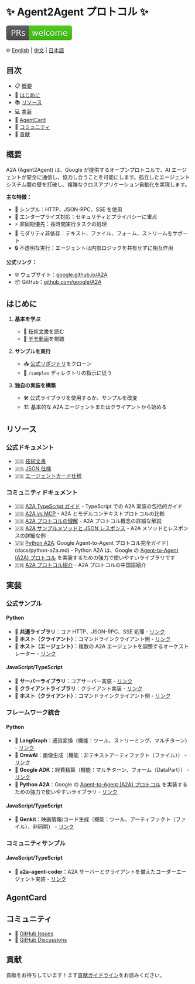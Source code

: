 # ✨ Agent2Agent プロトコル ✨

![PR Welcome](/images/prs-welcome.svg)

🌐 [English](README.md) | [中文](README.zh-CN.md) | [日本語](README.ja-JP.md)

## 目次

- 📋 [概要](#概要)
- 🚀 [はじめに](#はじめに)
- 📚 [リソース](#リソース)
- 💻 [実装](#実装)
- 🎴 [AgentCard](#agentcard)
- 👥 [コミュニティ](#コミュニティ)
- 🤝 [貢献](#貢献)

## 概要

A2A (Agent2Agent) は、Google が提供するオープンプロトコルで、AI エージェントが安全に通信し、協力し合うことを可能にします。孤立したエージェントシステム間の壁を打破し、複雑なクロスアプリケーション自動化を実現します。

**主な特徴：**
- 🎯 シンプル：HTTP、JSON-RPC、SSE を使用
- 🏢 エンタープライズ対応：セキュリティとプライバシーに重点
- ⚡ 非同期優先：長時間実行タスクの処理
- 🔄 モダリティ非依存：テキスト、ファイル、フォーム、ストリームをサポート
- 🔒 不透明な実行：エージェントは内部ロジックを共有せずに相互作用

**公式リンク：**
- 🌐 ウェブサイト：[google.github.io/A2A](https://google.github.io/A2A)
- 📦 GitHub：[github.com/google/A2A](https://github.com/google/A2A)

## はじめに

1. **基本を学ぶ**
   - 📖 [技術文書](https://google.github.io/A2A/#/documentation)を読む
   - 🎥 [デモ動画](https://storage.googleapis.com/gweb-developer-goog-blog-assets/original_videos/A2A_demo_v4.mp4)を視聴

2. **サンプルを実行**
   - 📥 [公式リポジトリ](https://github.com/google/A2A)をクローン
   - 📝 `/samples` ディレクトリの指示に従う

3. **独自の実装を構築**
   - 🛠️ 公式ライブラリを使用するか、サンプルを改変
   - 🏗️ 基本的な A2A エージェントまたはクライアントから始める

## リソース

### 公式ドキュメント
- 🇺🇸 [技術文書](https://google.github.io/A2A/#/documentation)
- 🇺🇸 [JSON 仕様](https://github.com/google/A2A/tree/main/specification/json)
- 🇺🇸 [エージェントカード仕様](https://google.github.io/A2A/#/documentation?id=agent-card)

### コミュニティドキュメント
- 🇺🇸 [A2A TypeScript ガイド](docs/a2a-typescript-guide.md) - TypeScript での A2A 実装の包括的ガイド
- 🇺🇸 [A2A vs MCP](docs/a2a-vs-mcp.md) - A2A とモデルコンテキストプロトコルの比較
- 🇺🇸 [A2A プロトコルの理解](docs/understanding-a2a-protocol.md) - A2A プロトコル概念の詳細な解説
- 🇺🇸 [A2A サンプルメソッドと JSON レスポンス](docs/a2a-sample-methods-and-json-responses.md) - A2A メソッドとレスポンスの詳細な例
- 🇺🇸 [Python A2A](docs/python-a2a.md): Google Agent-to-Agent プロトコル完全ガイド](docs/python-a2a.md) - Python A2A は、Google の [Agent-to-Agent (A2A) プロトコル](https://google.github.io/A2A/) を実装するための強力で使いやすいライブラリです
- 🇨🇳 [A2A プロトコル紹介](https://mp.weixin.qq.com/s/ySDTLuWvJeO9n7uBw2XxmQ) - A2A プロトコルの中国語紹介

## 実装

### 公式サンプル

#### Python
- 🐍 **共通ライブラリ**：コア HTTP、JSON-RPC、SSE 処理 - [リンク](https://github.com/google/A2A/tree/main/samples/python/common)
- 🐍 **ホスト（クライアント）**：コマンドラインクライアント例 - [リンク](https://github.com/google/A2A/tree/main/samples/python/hosts/cli)
- 🐍 **ホスト（エージェント）**：複数の A2A エージェントを調整するオーケストレーター - [リンク](https://github.com/google/A2A/tree/main/samples/python/hosts/multiagent)

#### JavaScript/TypeScript
- 🚀 **サーバーライブラリ**：コアサーバー実装 - [リンク](https://github.com/google/A2A/tree/main/samples/js/src/server)
- 🚀 **クライアントライブラリ**：クライアント実装 - [リンク](https://github.com/google/A2A/tree/main/samples/js/src/client)
- 🚀 **ホスト（クライアント）**：コマンドラインクライアント例 - [リンク](https://github.com/google/A2A/blob/main/samples/js/src/cli.ts)

### フレームワーク統合

#### Python
- 🐍 **LangGraph**：通貨変換（機能：ツール、ストリーミング、マルチターン） - [リンク](https://github.com/google/A2A/tree/main/samples/python/agents/langgraph)
- 🐍 **CrewAI**：画像生成（機能：非テキストアーティファクト（ファイル）） - [リンク](https://github.com/google/A2A/tree/main/samples/python/agents/crewai)
- 🐍 **Google ADK**：経費精算（機能：マルチターン、フォーム（DataPart）） - [リンク](https://github.com/google/A2A/tree/main/samples/python/agents/google_adk)
- 🐍 **Python A2A**：Google の [Agent-to-Agent (A2A) プロトコル](https://google.github.io/A2A/) を実装するための強力で使いやすいライブラリ - [リンク](https://github.com/themanojdesai/python-a2a)

#### JavaScript/TypeScript
- 🚀 **Genkit**：映画情報/コード生成（機能：ツール、アーティファクト（ファイル）、非同期） - [リンク](https://github.com/google/A2A/tree/main/samples/js/src/agents)

### コミュニティサンプル

#### JavaScript/TypeScript
- 🚀 **a2a-agent-coder**：A2A サーバーとクライアントを備えたコーダーエージェント実装 - [リンク](https://github.com/sing1ee/a2a-agent-coder)

## AgentCard

## コミュニティ

- 🐛 [GitHub Issues](https://github.com/google/A2A/issues)
- 💬 [GitHub Discussions](https://github.com/google/A2A/discussions/)

## 貢献

貢献をお待ちしています！まず[貢献ガイドライン](CONTRIBUTING.md)をお読みください。 